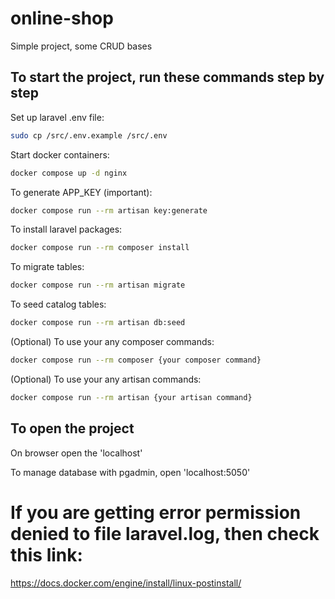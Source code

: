 # online-shop

Simple project, some CRUD bases

## To start the project, run these commands step by step

Set up laravel .env file:
```bash
sudo cp /src/.env.example /src/.env
```

Start docker containers:
```bash
docker compose up -d nginx
```

To generate APP_KEY (important):
```bash
docker compose run --rm artisan key:generate
```

To install laravel packages:
```bash
docker compose run --rm composer install
```

To migrate tables:
```bash
docker compose run --rm artisan migrate
```

To seed catalog tables:
```bash
docker compose run --rm artisan db:seed 
```

(Optional) To use your any composer commands:
```bash
docker compose run --rm composer {your composer command}
```

(Optional) To use your any artisan commands:
```bash
docker compose run --rm artisan {your artisan command}
```

## To open the project

On browser open the 'localhost'

To manage database with pgadmin, open 'localhost:5050'


# If you are getting error permission denied to file laravel.log, then check this link:

https://docs.docker.com/engine/install/linux-postinstall/
